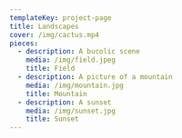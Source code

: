 ```yaml
---
templateKey: project-page
title: Landscapes
cover: /img/cactus.mp4
pieces:
  - description: A bucolic scene
    media: /img/field.jpeg
    title: Field
  - description: A picture of a mountain
    media: /img/mountain.jpg
    title: Mountain
  - description: A sunset
    media: /img/sunset.jpg
    title: Sunset
---
```


